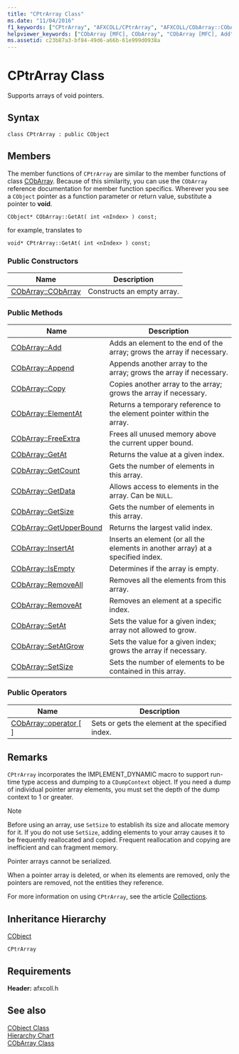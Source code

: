 ```yaml
---
title: "CPtrArray Class"
ms.date: "11/04/2016"
f1_keywords: ["CPtrArray", "AFXCOLL/CPtrArray", "AFXCOLL/CObArray::CObArray", "AFXCOLL/CObArray::Add", "AFXCOLL/CObArray::Append", "AFXCOLL/CObArray::Copy", "AFXCOLL/CObArray::ElementAt", "AFXCOLL/CObArray::FreeExtra", "AFXCOLL/CObArray::GetAt", "AFXCOLL/CObArray::GetCount", "AFXCOLL/CObArray::GetData", "AFXCOLL/CObArray::GetSize", "AFXCOLL/CObArray::GetUpperBound", "AFXCOLL/CObArray::InsertAt", "AFXCOLL/CObArray::IsEmpty", "AFXCOLL/CObArray::RemoveAll", "AFXCOLL/CObArray::RemoveAt", "AFXCOLL/CObArray::SetAt", "AFXCOLL/CObArray::SetAtGrow", "AFXCOLL/CObArray::SetSize"]
helpviewer_keywords: ["CObArray [MFC], CObArray", "CObArray [MFC], Add", "CObArray [MFC], Append", "CObArray [MFC], Copy", "CObArray [MFC], ElementAt", "CObArray [MFC], FreeExtra", "CObArray [MFC], GetAt", "CObArray [MFC], GetCount", "CObArray [MFC], GetData", "CObArray [MFC], GetSize", "CObArray [MFC], GetUpperBound", "CObArray [MFC], InsertAt", "CObArray [MFC], IsEmpty", "CObArray [MFC], RemoveAll", "CObArray [MFC], RemoveAt", "CObArray [MFC], SetAt", "CObArray [MFC], SetAtGrow", "CObArray [MFC], SetSize"]
ms.assetid: c23b87a3-bf84-49d6-a66b-61e999d0938a
---
```

# CPtrArray Class

Supports arrays of void pointers.

## Syntax

```
class CPtrArray : public CObject
```

## Members

The member functions of `CPtrArray` are similar to the member functions of class [CObArray](../../mfc/reference/cobarray-class.md). Because of this similarity, you can use the `CObArray` reference documentation for member function specifics. Wherever you see a `CObject` pointer as a function parameter or return value, substitute a pointer to **void**.

`CObject* CObArray::GetAt( int <nIndex> ) const;`

for example, translates to

`void* CPtrArray::GetAt( int <nIndex> ) const;`

### Public Constructors

|Name|Description|
|----------|-----------------|
|[CObArray::CObArray](../../mfc/reference/cobarray-class.md#cobarray)|Constructs an empty array.|

### Public Methods

|Name|Description|
|----------|-----------------|
|[CObArray::Add](../../mfc/reference/cobarray-class.md#add)|Adds an element to the end of the array; grows the array if necessary.|
|[CObArray::Append](../../mfc/reference/cobarray-class.md#append)|Appends another array to the array; grows the array if necessary.|
|[CObArray::Copy](../../mfc/reference/cobarray-class.md#copy)|Copies another array to the array; grows the array if necessary.|
|[CObArray::ElementAt](../../mfc/reference/cobarray-class.md#elementat)|Returns a temporary reference to the element pointer within the array.|
|[CObArray::FreeExtra](../../mfc/reference/cobarray-class.md#freeextra)|Frees all unused memory above the current upper bound.|
|[CObArray::GetAt](../../mfc/reference/cobarray-class.md#getat)|Returns the value at a given index.|
|[CObArray::GetCount](../../mfc/reference/cobarray-class.md#getcount)|Gets the number of elements in this array.|
|[CObArray::GetData](../../mfc/reference/cobarray-class.md#getdata)|Allows access to elements in the array. Can be `NULL`.|
|[CObArray::GetSize](../../mfc/reference/cobarray-class.md#getsize)|Gets the number of elements in this array.|
|[CObArray::GetUpperBound](../../mfc/reference/cobarray-class.md#getupperbound)|Returns the largest valid index.|
|[CObArray::InsertAt](../../mfc/reference/cobarray-class.md#insertat)|Inserts an element (or all the elements in another array) at a specified index.|
|[CObArray::IsEmpty](../../mfc/reference/cobarray-class.md#isempty)|Determines if the array is empty.|
|[CObArray::RemoveAll](../../mfc/reference/cobarray-class.md#removeall)|Removes all the elements from this array.|
|[CObArray::RemoveAt](../../mfc/reference/cobarray-class.md#removeat)|Removes an element at a specific index.|
|[CObArray::SetAt](../../mfc/reference/cobarray-class.md#setat)|Sets the value for a given index; array not allowed to grow.|
|[CObArray::SetAtGrow](../../mfc/reference/cobarray-class.md#setatgrow)|Sets the value for a given index; grows the array if necessary.|
|[CObArray::SetSize](../../mfc/reference/cobarray-class.md#setsize)|Sets the number of elements to be contained in this array.|

### Public Operators

|Name|Description|
|----------|-----------------|
|[CObArray::operator \[ \]](../../mfc/reference/cobarray-class.md#operator_at)|Sets or gets the element at the specified index.|

## Remarks

`CPtrArray` incorporates the IMPLEMENT_DYNAMIC macro to support run-time type access and dumping to a `CDumpContext` object. If you need a dump of individual pointer array elements, you must set the depth of the dump context to 1 or greater.

> [!NOTE]
>  Before using an array, use `SetSize` to establish its size and allocate memory for it. If you do not use `SetSize`, adding elements to your array causes it to be frequently reallocated and copied. Frequent reallocation and copying are inefficient and can fragment memory.

Pointer arrays cannot be serialized.

When a pointer array is deleted, or when its elements are removed, only the pointers are removed, not the entities they reference.

For more information on using `CPtrArray`, see the article [Collections](../../mfc/collections.md).

## Inheritance Hierarchy

[CObject](../../mfc/reference/cobject-class.md)

`CPtrArray`

## Requirements

**Header:** afxcoll.h

## See also

[CObject Class](../../mfc/reference/cobject-class.md)<br/>
[Hierarchy Chart](../../mfc/hierarchy-chart.md)<br/>
[CObArray Class](../../mfc/reference/cobarray-class.md)

